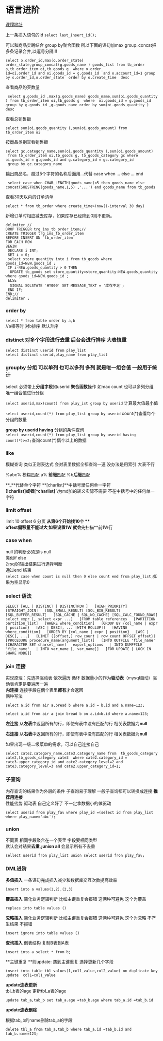 # 语言进阶

[课程地址](http://mooc.study.163.com/learn/NEU-1000080000?tid=2001223003#/learn/content?type=detail&id=2001414076)

上一条插入语句的id
```select last_insert_id();```

可以和商品实践结合
group by聚合函数 所以下面的语句加max group_concat把多条记录合并,以逗号分隔!!!
```
select o.order_id,max(o.order_state) order_state,group_concat(g.goods_name ) goods_list from tb_order o,tb_order_item oi,tb_goods g  where o.order_
id=oi.order_id and oi.goods_id = g.goods_id  and o.account_id=1 group by o.order_id,o.order_state  order by o.create_time  desc 
```

查看商品购买数量
```
 select g.goods_id ,max(g.goods_name) goods_name,sum(oi.goods_quantity ) from tb_order_item oi,tb_goods g  where  oi.goods_id = g.goods_id
group by g.goods_id ,g.goods_name order by sum(oi.goods_quantity ) desc 
```

查看总销售额
```
select sum(oi.goods_quantity ),sum(oi.goods_amount) from 
tb_order_item oi  
```

按商品类别查看销售额
```
select gc.category_name,sum(oi.goods_quantity ),sum(oi.goods_amount)
 from tb_order_item oi,tb_goods g, tb_goods_category gc where oi.goods_id = g.goods_id and g.category_id = gc.category_id
 group by gc.category_name
 ```
 
 输出商品名，超过5个字符的名称后面用...代替
 case when ... else ... end
```
 select case when CHAR_LENGTH(goods_name)<5 then goods_name else concat(SUBSTRING(goods_name,1,5) ,'...') end goods_name from tb_goods 
 ```
 
 查看30天以内的订单清单
```
select * from tb_order where create_time>(now()-interval 30 day)
```

新增订单时相应减去库存，如果库存已经降到0则不更新。
```
delimiter //  
DROP TRIGGER trg_ins_tb_order_item;//
CREATE TRIGGER trg_ins_tb_order_item
BEFORE INSERT ON `tb_order_item`
FOR EACH ROW
BEGIN
 DECLARE i INT;  
 SET i = 0;
 select store_quantity into i from tb_goods where goods_id=NEW.goods_id ;
 IF i-NEW.goods_quantity > 0 THEN
  UPDATE tb_goods set store_quantity=store_quantity-NEW.goods_quantity where goods_id=NEW.goods_id ;
 ELSE
  SIGNAL SQLSTATE 'HY000' SET MESSAGE_TEXT = '库存不足';
 END IF;
END;//
delimiter ;
```

### order by

`select * from table order by a,b`  
//a相等时 对b排序 默认升序

### distinct 对多个字段进行**去重**   后台会进行排序  大表慎重

`select distinct userid from play_list`  
`select distinct userid,play_name from play_list`

### groupby 分组 可以单列 也可以**多列** 多列 就是唯一组合值 一般用于统计

select 必须带上**分组字段**如userid **聚合函数**操作 如max count  也可以多列分组 唯一组合值进行分组

`select userid,max(count) from play_ist group by userid` 计算最大值最小值

`select userid,count(*) from play_list group by userid` count\(\*\)查看每个分组的数量

**group by userid having** 分组的条件查询  
`select userid,count(*) from play_list group by userid having count(*)>=2;`查询count\(\*\)俩个以上的数据

### like

模糊查询 类似正则表达式 会对表里数据全都查询一遍 没办法是用索引 大表不行

%abc% 模糊匹配   a% **前缀**匹配   %b**后缀**匹配

**\_**代替单个字符  **\[charlist\]**中括号里任何单一字符  
**\[!charlist\]**或者**\[\^charlist\]** \为md加的转义实际不需要 不在中括号中的任何单一字符

### limit offset

limit 10 offset 6 分页 **从第6个开始找10个 **   
offest偏移量不能过大 如果设置1W 就会**先扫描**前1W行

### case when

null 的判断必须是is null  
类似if else  
对sql的输出结果进行选择判断  
通过end 结束  
`select case when count is null then 0 else count end from play_list;`如果为空显示0

### select 语法

`SELECT [ALL | DISTINCT | DISTINCTROW ]  
      [HIGH_PRIORITY]  
      [STRAIGHT_JOIN]  
      [SQL_SMALL_RESULT] [SQL_BIG_RESULT] [SQL_BUFFER_RESULT]  
      [SQL_CACHE | SQL_NO_CACHE] [SQL_CALC_FOUND_ROWS]  
    select_expr [, select_expr ...]  
    [FROM table_references  
      [PARTITION partition_list]  
    [WHERE where_condition]  
    [GROUP BY {col_name | expr | position}  
      [ASC | DESC], ... [WITH ROLLUP]]  
    [HAVING where_condition]  
    [ORDER BY {col_name | expr | position}  
      [ASC | DESC], ...]  
    [LIMIT {[offset,] row_count | row_count OFFSET offset}]  
    [PROCEDURE procedure_name(argument_list)]  
    [INTO OUTFILE 'file_name'  
        [CHARACTER SET charset_name]  
        export_options  
      | INTO DUMPFILE 'file_name'  
      | INTO var_name [, var_name]]  
    [FOR UPDATE | LOCK IN SHARE MODE]]`

### join 连接

实现原理：先选择驱动表 依次遍历 循环 数据量小的作为**驱动表**（mysql自动）驱动表肯定是要遍历一遍  
**内连接** 连接字段在俩个表里**都有**才会返回  
俩种写法  

`select a.id from air a,bread b where a.id = b.id and a.name=123;`  

`select a,id from air a join bread b on a.id=b.id where a.name=123;`

**左连接** 从**左表**中返回所有的行，即使有表中没有匹配的行 相关表数据为**null**  

**右连接** 从**右表**中返回所有的行，即使有表中没有匹配的行 相关表数据为**null**

如果出现一级二级菜单的需求，可以自己连接自己

```
select cate2.category_name,cate3.category_name from  tb_goods_category cate2,tb_goods_category cate3  where cate2.category_id = cate3.upper_category_id and cate2.category_level=2 and cate3.category_level=3 and cate2.upper_category_id=1;
```


### 子查询

内存查询的结果作为外层的条件 子查询易于理解 一般子查询都可以转换成连接 **推荐用连接**  
性能劣势  驱动表 自己定义好了  不一定拿数据小的做驱动  

`select userid from play_fav where play_id =(select id from play_list where play_name='abc');`

### union

不同表 相同字段聚合在一个表里    字段要相同类型  
默认会对结果**去重,;union all** 会显示所有不去重  

`sellect userid fron play_list union select userid fron play_fav;`

### DML进阶

**多值插入** 一条语句完成插入减少和数据库交互次数提高效率  

`insert into a values(1,2),(2,3)`  

**覆盖插入** 简化业务逻辑判断  比如主键重复会报错 这俩种可避免  这个为覆盖  

`replace into table values ()`  

**忽略插入** 简化业务逻辑判断  比如主键重复会报错 这俩种可避免  这个为忽略 不产生结果 不报错  

`insert ignore into table values ()`  

**查询插入** 倒表结构 复制B表到A表  

`insert into a select * from b;`  

**主键重复 **则update: 遇到主键重复 选择更新几个字段    

`insert into table tbl values(1,col1_value,col2_value) on duplicate key update  col1=col1_value`

**update连表更新**  
tbl\_b表的age 更新tbl\_a表的age  

`update tab_a,tab_b set tab_a.age =tab_b.age where tab_a.id =tab_b.id`

**update连表删除**  

根据tab\_b的name删除tab\_a的字段  

`delete tbl_a from tab_a,tab_b where tab_a.id =tab_b.id and tab_b.name=123;`

